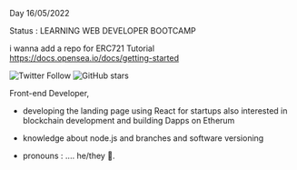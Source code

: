  Day 16/05/2022
 
Status : LEARNING WEB DEVELOPER BOOTCAMP  

i wanna add a repo for 
 ERC721 Tutorial
 https://docs.opensea.io/docs/getting-started
 




![Twitter Follow](https://img.shields.io/twitter/follow/zoro_94?style=social)
![GitHub stars](https://img.shields.io/github/stars/zoro9483?tab=stars?style=social)

Front-end Developer, 

- developing the landing page using React for startups also interested in blockchain development and building Dapps on Etherum 
- knowledge about node.js and branches and software versioning 

- pronouns : .... he/they 🐛.



